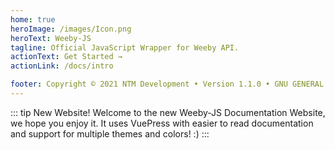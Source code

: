 ```yaml
---
home: true
heroImage: /images/Icon.png
heroText: Weeby-JS
tagline: Official JavaScript Wrapper for Weeby API.
actionText: Get Started →
actionLink: /docs/intro

footer: Copyright © 2021 NTM Development • Version 1.1.0 • GNU GENERAL PUBLIC License
---
```

::: tip New Website!
Welcome to the new Weeby-JS Documentation Website, we hope you enjoy it. It uses VuePress with easier to read documentation and support for multiple themes and colors! :) 
:::